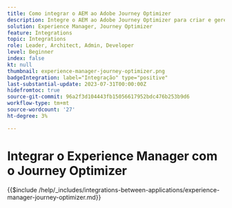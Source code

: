 ```yaml
---
title: Como integrar o AEM ao Adobe Journey Optimizer
description: Integre o AEM ao Adobe Journey Optimizer para criar e gerenciar jornadas do cliente.
solution: Experience Manager, Journey Optimizer
feature: Integrations
topic: Integrations
role: Leader, Architect, Admin, Developer
level: Beginner
index: false
kt: null
thumbnail: experience-manager-journey-optimizer.png
badgeIntegration: label="Integração" type="positive"
last-substantial-update: 2023-07-31T00:00:00Z
hidefromtoc: true
source-git-commit: 96a2f3d104443fb15056617952bdc476b253b9d6
workflow-type: tm+mt
source-wordcount: '27'
ht-degree: 3%

---
```



# Integrar o Experience Manager com o Journey Optimizer

{{$include /help/_includes/integrations-between-applications/experience-manager-journey-optimizer.md}}
